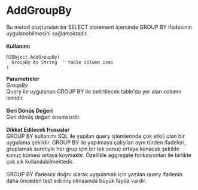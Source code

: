 # AddGroupBy

Bu metod oluşturulan bir SELECT statement içersinde GROUP BY ifadesinin uygulanabilmesini sağlamaktadır.\
\
**Kullanımı**

```
RSObject.AddGroupBy(
  GroupBy As String  ' table column ismi
)
```

**Parametreler**\
_GroupBy_\
Query ile uygulanan GROUP BY ile belirtilecek table'da yer alan column ismidir.\
\
**Geri Dönüş Değeri**\
Geri dönüş değeri önemsizdir.\
\
**Dikkat Edilecek Hususlar**\
GROUP BY kullanımı SQL ile yapılan query işlemlerinde çok etkili olan bir uygulama şeklidir. GROUP BY ile yapılmaya çalışılan aynı türden ifadeleri, gruplamak suretiyle her grup için bir tek sonuç ortaya konacak şekilde sonuç kümesi ortaya koymaktır. Özellikle aggregate fonksiyonları ile birlikte çok sık kullanılabilmektedir.\
\
GROUP BY ifadesini doğru olarak uygulamak için yazılan query ifadenin daha önceden test edilmiş olmasında büyük fayda vardır.
